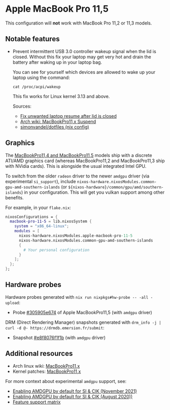 # Apple MacBook Pro 11,5

This configuration will **not** work with MacBook Pro 11,2 or 11,3 models.

## Notable features

* Prevent intermittent USB 3.0 controller wakeup signal when the lid is closed. Without this fix your laptop may get very hot and drain the battery after waking up in your laptop bag.

  You can see for yourself which devices are allowed to wake up your laptop using the command:

  ```shell
  cat /proc/acpi/wakeup
  ```

  This fix works for Linux kernel 3.13 and above.

  Sources:

  * [Fix unwanted laptop resume after lid is closed](https://medium.com/@laurynas.karvelis_95228/install-arch-linux-on-macbook-pro-11-2-retina-install-guide-for-year-2017-2034ceed4cb2#66ba)
  * [Arch wiki: MacBookPro11,x Suspend](https://wiki.archlinux.org/index.php/MacBookPro11,x#Suspend)
  * [simonvandel/dotfiles (nix config)](https://github.com/simonvandel/dotfiles/blob/f254a4a607257faee295ce798ed215273c342850/nixos/vandel-macair/configuration.nix#L45)

## Graphics

The [MacBookPro11,4 and MacBookPro11,5](https://support.apple.com/kb/SP719) models ship with a discrete ATI/AMD graphics card (whereas MacBookPro11,2 and MacBookPro11,3 ship with NVidia cards). This is alongside the usual integrated Intel GPU.

To switch from the older `radeon` driver to the newer `amdgpu` driver (via experimental `si_support`), include `nixos-hardware.nixosModules.common-gpu-amd-southern-islands` (or `${nixos-hardware}/common/gpu/amd/southern-islands`) in your configuration. This will get you vulkan support among other benefits.

For example, in your `flake.nix`:

```nix
nixosConfigurations = {
  macbook-pro-11-5 = lib.nixosSystem {
    system = "x86_64-linux";
    modules = [
      nixos-hardware.nixosModules.apple-macbook-pro-11-5
      nixos-hardware.nixosModules.common-gpu-amd-southern-islands
      {
        # Your personal configuration
      }
    ];
  };
};
```

## Hardware probes

Hardware probes generated with `nix run nixpkgs#hw-probe -- -all -upload`:

* Probe [#305905e674](https://linux-hardware.org/?probe=305905e674) of Apple MacBookPro11,5 (with `amdgpu` driver)

DRM (Direct Rendering Manager) snapshots generated with `drm_info -j | curl -d @- https://drmdb.emersion.fr/submit`:

* Snapshot [#e8f8076f1f1b](https://drmdb.emersion.fr/snapshots/e8f8076f1f1b) (with `amdgpu` driver)

## Additional resources

* Arch linux wiki: [MacBookPro11,x](https://wiki.archlinux.org/index.php/MacBookPro11,x)
* Kernel patches: [MacBookPro11,x](https://bugzilla.kernel.org/buglist.cgi?quicksearch=macbookpro11)

For more context about experimental `amdgpu` support, see:

* [Enabling AMDGPU by default for SI & CIK (November 2021)](https://gitlab.freedesktop.org/drm/amd/-/issues/1776)
* [Enabling AMDGPU by default for SI & CIK (August 2020))](https://lists.freedesktop.org/archives/amd-gfx/2020-August/052243.html)
* [Feature support matrix](https://wiki.gentoo.org/wiki/AMDGPU#Feature_support)

